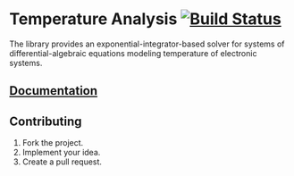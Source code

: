 # Temperature Analysis [![Build Status][travis-svg]][travis-url]

The library provides an exponential-integrator-based solver for systems of
differential-algebraic equations modeling temperature of electronic systems.

## [Documentation][docs]

## Contributing

1. Fork the project.
2. Implement your idea.
3. Create a pull request.

[travis-svg]: https://travis-ci.org/stainless-steel/temperature.svg?branch=master
[travis-url]: https://travis-ci.org/stainless-steel/temperature
[docs]: https://stainless-steel.github.io/temperature
